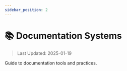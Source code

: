 ```yaml
---
sidebar_position: 2
---
```


# 📚 Documentation Systems

> Last Updated: 2025-01-19

Guide to documentation tools and practices. 